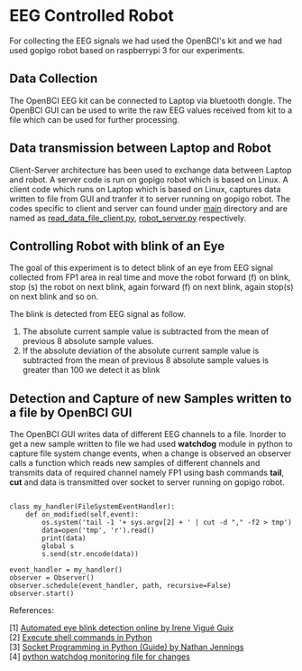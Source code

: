 # EEG Controlled Robot

For collecting the EEG signals we had used the OpenBCI's kit and we had used gopigo robot based on raspberrypi 3 for our experiments.

## Data Collection

The OpenBCI EEG kit can be connected to Laptop via bluetooth dongle. The OpenBCI GUI can be used to write the raw EEG values received from kit to a file which can be used for further processing.

## Data transmission between Laptop and Robot

Client-Server architecture has been used to exchange data between Laptop and robot. A server code is run on gopigo robot which is based on Linux. A client code which runs on Laptop which is based on Linux, captures data written to file from GUI and tranfer it to server running on gopigo robot. The codes specific to client and server can found under [main](https://github.com/SvrAdityaReddy/EEG_Controlled_Robot/tree/master/main) directory and are named as [read_data_file_client.py](https://github.com/SvrAdityaReddy/EEG_Controlled_Robot/blob/master/main/read_data_file_client.py), [robot_server.py](https://github.com/SvrAdityaReddy/EEG_Controlled_Robot/blob/master/main/robot_server.py) respectively.

## Controlling Robot with blink of an Eye

The goal of this experiment is to detect blink of an eye from EEG signal collected from FP1 area in real time and move the robot forward (f) on blink, stop (s) the robot on next blink, again forward (f) on next blink, again stop(s) on next blink and so on.

The blink is detected from EEG signal as follow. <br>

1. The absolute current sample value is subtracted from the mean of previous 8 absolute sample values.
2. If the absolute deviation of the absolute current sample value is subtracted from the mean of previous 8 absolute sample values is greater than 100 we detect it as blink

## Detection and Capture of new Samples written to a file by OpenBCI GUI

The OpenBCI GUI writes data of different EEG channels to a file. Inorder to get a new sample written to file we had used **watchdog** module in python to capture file system change events, when a change is observed an observer calls a function which reads new samples of different channels and transmits data of required channel namely FP1 using bash commands **tail**, **cut** and data is transmitted over socket to server running on gopigo robot. 

``` {python}

class my_handler(FileSystemEventHandler):
    def on_modified(self,event):
        os.system('tail -1 '+ sys.argv[2] + ' | cut -d "," -f2 > tmp')
        data=open('tmp', 'r').read()
        print(data)
        global s
        s.send(str.encode(data))

event_handler = my_handler()
observer = Observer()
observer.schedule(event_handler, path, recursive=False)
observer.start()

```

References:

[1] [Automated eye blink detection online by Irene Vigué Guix](https://irenevigueguix.wordpress.com/2016/08/10/automated-eye-blink-detection-online/) <br>
[2] [Execute shell commands in Python](https://unix.stackexchange.com/questions/238180/execute-shell-commands-in-python) <br>
[3] [Socket Programming in Python (Guide) by Nathan Jennings](https://realpython.com/python-sockets/) <br>
[4] [python watchdog monitoring file for changes](https://stackoverflow.com/questions/18599339/python-watchdog-monitoring-file-for-changes) <br>
